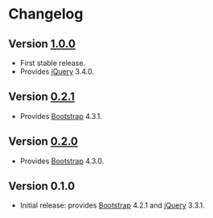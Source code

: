 # Changelog

## Version [1.0.0](https://github.com/cedx/bootstrap.dart/compare/v0.2.1...v1.0.0)
- First stable release.
- Provides [jQuery](https://jquery.com) 3.4.0.

## Version [0.2.1](https://github.com/cedx/bootstrap.dart/compare/v0.2.0...v0.2.1)
- Provides [Bootstrap](https://getbootstrap.com) 4.3.1.

## Version [0.2.0](https://github.com/cedx/bootstrap.dart/compare/v0.1.0...v0.2.0)
- Provides [Bootstrap](https://getbootstrap.com) 4.3.0.

## Version 0.1.0
- Initial release: provides [Bootstrap](https://getbootstrap.com) 4.2.1 and [jQuery](https://jquery.com) 3.3.1.
